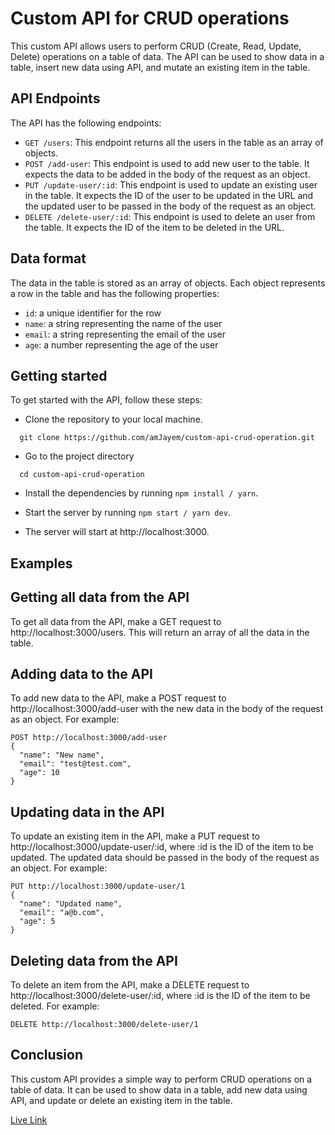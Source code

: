 
# Custom API for CRUD operations

This custom API allows users to perform CRUD (Create, Read, Update, Delete) operations on a table of data. The API can be used to show data in a table, insert new data using API, and mutate an existing item in the table.

## API Endpoints

The API has the following endpoints:

- `GET /users`: This endpoint returns all the users in the table as an array of objects.
- `POST /add-user`: This endpoint is used to add new user to the table. It expects the data to be added in the body of the request as an object.
- `PUT /update-user/:id`: This endpoint is used to update an existing user in the table. It expects the ID of the user to be updated in the URL and the updated user to be passed in the body of the request as an object.
- `DELETE /delete-user/:id`: This endpoint is used to delete an user from the table. It expects the ID of the item to be deleted in the URL.

## Data format

The data in the table is stored as an array of objects. Each object represents a row in the table and has the following properties:

- `id`: a unique identifier for the row
- `name`: a string representing the name of the user
- `email`: a string representing the email of the user
- `age`: a number representing the age of the user

## Getting started

To get started with the API, follow these steps:

- Clone the repository to your local machine.

```
  git clone https://github.com/amJayem/custom-api-crud-operation.git
```
- Go to the project directory

```
  cd custom-api-crud-operation
```

- Install the dependencies by running `npm install / yarn`.


- Start the server by running `npm start / yarn dev`.


- The server will start at http://localhost:3000.

## Examples
## Getting all data from the API

To get all data from the API, make a GET request to http://localhost:3000/users. This will return an array of all the data in the table.

## Adding data to the API

To add new data to the API, make a POST request to http://localhost:3000/add-user with the new data in the body of the request as an object. For example:

```
POST http://localhost:3000/add-user
{
  "name": "New name",
  "email": "test@test.com",
  "age": 10
}
```

## Updating data in the API

To update an existing item in the API, make a PUT request to http://localhost:3000/update-user/:id, where :id is the ID of the item to be updated. The updated data should be passed in the body of the request as an object. For example:

```
PUT http://localhost:3000/update-user/1
{
  "name": "Updated name",
  "email": "a@b.com",
  "age": 5
}
```

## Deleting data from the API
To delete an item from the API, make a DELETE request to http://localhost:3000/delete-user/:id, where :id is the ID of the item to be deleted. For example:

```
DELETE http://localhost:3000/delete-user/1
```

## Conclusion

This custom API provides a simple way to perform CRUD operations on a table of data. It can be used to show data in a table, add new data using API, and update or delete an existing item in the table.

[Live Link](https://job-task-by-devsnest.vercel.app/users)